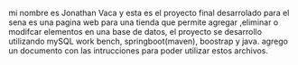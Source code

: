 mi nombre es Jonathan Vaca y esta es el proyecto final desarrolado para el sena
es una pagina web para una tienda que permite agregar ,eliminar o modifcar elementos en una base de datos,
el proyecto se desarrollo utilizando mySQL work bench, springboot(maven), boostrap y java.
agrego un documento con las intrucciones para poder utilizar estos archivos.
